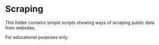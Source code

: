 # Scraping

This folder contains simple scripts showing ways of scraping public data from websites.

For educational purposes only.
